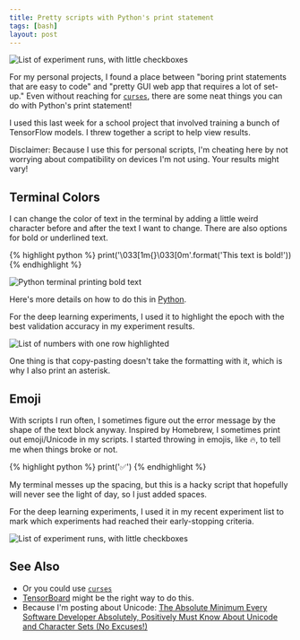 ```yaml
---
title: Pretty scripts with Python's print statement
tags: [bash]
layout: post
---
```


![List of experiment runs, with little checkboxes](/assets/2018-02-22-run-list.png)

For my personal projects, I found a place between "boring print statements that are easy to code" and "pretty GUI web app that requires a lot of set-up."
Even without reaching for [`curses`](https://docs.python.org/3/library/curses.html#module-curses), there are some neat things you can do with Python's print statement!

I used this last week for a school project that involved training a bunch of TensorFlow models. I threw together a script to help view results.

Disclaimer: Because I use this for personal scripts, I'm cheating here by not worrying about compatibility on devices I'm not using. Your results might vary!

## Terminal Colors

I can change the color of text in the terminal by adding a little weird character before and after the text I want to change. There are also options for bold or underlined text.

{% highlight python %}
print('\033[1m{}\033[0m'.format('This text is bold!'))
{% endhighlight %}

![Python terminal printing bold text](/assets/2018-02-22-bold-text.png)

Here's more details on how to do this in [Python](https://stackoverflow.com/questions/287871/print-in-terminal-with-colors).

For the deep learning experiments, I used it to highlight the epoch with the best validation accuracy in my experiment results.

![List of numbers with one row highlighted](/assets/2018-02-22-run-view.png)

One thing is that copy-pasting doesn't take the formatting with it, which is why I also print an asterisk.

## Emoji

With scripts I run often, I sometimes figure out the error message by the shape of the text block anyway. Inspired by Homebrew, I sometimes print out emoji/Unicode in my scripts.
 I started throwing in emojis, like 🔥, to tell me when things broke or not.

{% highlight python %}
print('✅')
{% endhighlight %}

My terminal messes up the spacing, but this is a hacky script that hopefully will never see the light of day, so I just added spaces.

For the deep learning experiments, I used it in my recent experiment list to mark which experiments had reached their early-stopping criteria.

![List of experiment runs, with little checkboxes](/assets/2018-02-22-run-list.png)



## See Also
 - Or you could use [`curses`](https://docs.python.org/3/library/curses.html#module-curses)
 - [TensorBoard](https://www.tensorflow.org/programmers_guide/summaries_and_tensorboard) might be the right way to do this.
 - Because I'm posting about Unicode: [The Absolute Minimum Every Software Developer Absolutely, Positively Must Know About Unicode and Character Sets (No Excuses!)](https://www.joelonsoftware.com/2003/10/08/the-absolute-minimum-every-software-developer-absolutely-positively-must-know-about-unicode-and-character-sets-no-excuses/)
